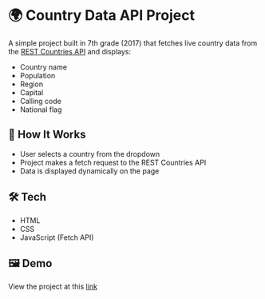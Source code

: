 # 🌍 Country Data API Project

A simple project built in 7th grade (2017) that fetches live country data from the [REST Countries API](https://restcountries.com/) and displays:

- Country name
- Population
- Region
- Capital
- Calling code
- National flag

## 🚀 How It Works
- User selects a country from the dropdown
- Project makes a fetch request to the REST Countries API
- Data is displayed dynamically on the page

## 🛠 Tech
- HTML
- CSS
- JavaScript (Fetch API)

## 🖼 Demo
View the project at this [link](https://aydinm1.github.io/CountryApi/)

